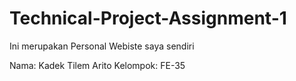 # Technical-Project-Assignment-1

Ini merupakan Personal Webiste saya sendiri

Nama: Kadek Tilem Arito
Kelompok: FE-35
